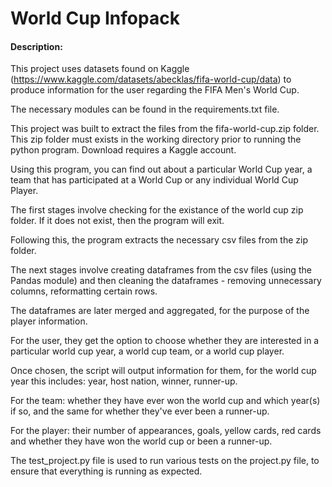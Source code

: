 # World Cup Infopack

#### Description:

This project uses datasets found on Kaggle (https://www.kaggle.com/datasets/abecklas/fifa-world-cup/data) to produce information for the user regarding the FIFA Men's World Cup.

The necessary modules can be found in the requirements.txt file.

This project was built to extract the files from the fifa-world-cup.zip folder. This zip folder must exists in the working directory prior to running the python program. Download requires a Kaggle account.

Using this program, you can find out about a particular World Cup year, a team that has participated at a World Cup or any individual World Cup Player.

The first stages involve checking for the existance of the world cup zip folder. If it does not exist, then the program will exit.

Following this, the program extracts the necessary csv files from the zip folder.

The next stages involve creating dataframes from the csv files (using the Pandas module) and then cleaning the dataframes - removing unnecessary columns, reformatting certain rows.

The dataframes are later merged and aggregated, for the purpose of the player information.

For the user, they get the option to choose whether they are interested in a particular world cup year, a world cup team, or a world cup player.

Once chosen, the script will output information for them, for the world cup year this includes: year, host nation, winner, runner-up.

For the team: whether they have ever won the world cup and which year(s) if so, and the same for whether they've ever been a runner-up.

For the player: their number of appearances, goals, yellow cards, red cards and whether they have won the world cup or been a runner-up.

The test_project.py file is used to run various tests on the project.py file, to ensure that everything is running as expected.
